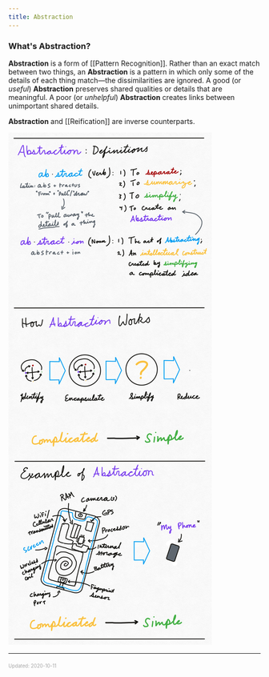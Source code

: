 ```yaml
---
title: Abstraction
---
```


### What's Abstraction?

**Abstraction** is a form of [[Pattern Recognition]]. Rather than an exact match between two things, an **Abstraction** is a pattern in which only some of the details of each thing match&mdash;the dissimilarities are ignored. A good (or _useful_) **Abstraction** preserves shared qualities or details that are meaningful. A poor (or _unhelpful_) **Abstraction** creates links between unimportant shared details.

**Abstraction** and [[Reification]] are inverse counterparts.

![Abstraction diagram](https://raw.githubusercontent.com/CFiggers/images-calebsnotes/master/Abstraction%20Diagram.svg)

---

<sup><sub><font color="#a6a6a6">Updated: 2020-10-11</font></sub></sup>

